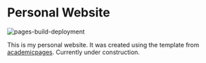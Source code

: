 
# Personal Website

![pages-build-deployment](https://github.com/academicpages/academicpages.github.io/actions/workflows/pages/pages-build-deployment/badge.svg)

This is my personal website. It was created using the template from [academicpages](https://github.com/academicpages/academicpages.github.io). Currently under construction.
